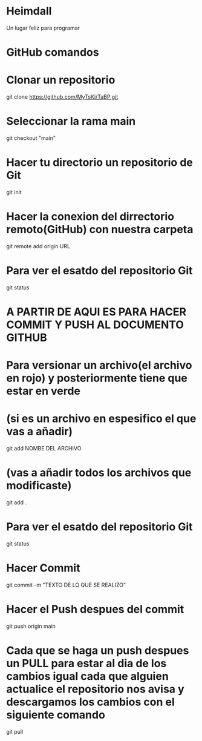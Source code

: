 # Heimdall
Un lugar feliz para programar

# GitHub comandos

# Clonar un repositorio
git clone https://github.com/MyTsKi/TaBP.git

# Seleccionar la rama main
git checkout "main"

# Hacer tu directorio un repositorio de Git
git init

# Hacer la conexion del dirrectorio remoto(GitHub) con nuestra carpeta
git remote add origin URL

# Para ver el esatdo del repositorio Git
git status

# A PARTIR DE AQUI ES PARA HACER COMMIT Y PUSH AL DOCUMENTO GITHUB
# Para versionar un archivo(el archivo en rojo) y posteriormente tiene que estar en verde

# (si es un archivo en espesifico el que vas a añadir)
git add NOMBE DEL ARCHIVO 

# (vas a añadir todos los archivos que modificaste)
git add . 

# Para ver el esatdo del repositorio Git
git status

# Hacer Commit
git commit -m "TEXTO DE LO QUE SE REALIZO"

# Hacer el Push despues del commit
git push origin main

# Cada que se haga un push despues un PULL para estar al dia de los cambios igual cada que alguien actualice el repositorio nos avisa y descargamos los cambios con el siguiente comando
git pull